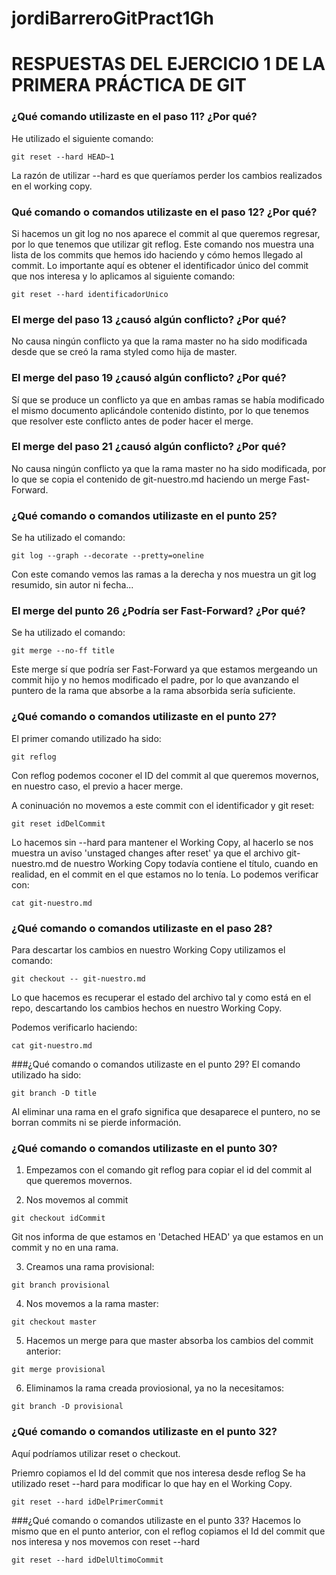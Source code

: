 # jordiBarreroGitPract1Gh
# RESPUESTAS DEL EJERCICIO 1 DE LA PRIMERA PRÁCTICA DE GIT

### ¿Qué comando utilizaste en el paso 11? ¿Por qué?

He utilizado el siguiente comando:

```
git reset --hard HEAD~1
```

La razón de utilizar --hard es que queríamos perder los cambios realizados en el working copy.


### Qué comando o comandos utilizaste en el paso 12? ¿Por qué?

Si hacemos un git log no nos aparece el commit al que queremos regresar, por lo que tenemos que utilizar git reflog. Este comando nos muestra una lista de los commits que hemos ido haciendo y cómo hemos llegado al commit.
Lo importante aquí es obtener el identificador único del commit que nos interesa y lo aplicamos al siguiente comando:

```
git reset --hard identificadorUnico
```

### El merge del paso 13 ¿causó algún conflicto? ¿Por qué?

No causa ningún conflicto ya que la rama master no ha sido modificada desde que se creó la rama styled como hija de master.

### El merge del paso 19 ¿causó algún conflicto? ¿Por qué?

Sí que se produce un conflicto ya que en ambas ramas se había modificado el mismo documento aplicándole contenido distinto, por lo que tenemos que resolver este conflicto antes de poder hacer el merge.

### El merge del paso 21 ¿causó algún conflicto? ¿Por qué?

No causa ningún conflicto ya que la rama master no ha sido modificada, por lo que se copia el contenido de git-nuestro.md haciendo un merge Fast-Forward.

### ¿Qué comando o comandos utilizaste en el punto 25?

Se ha utilizado el comando:

```
git log --graph --decorate --pretty=oneline
```

Con este comando vemos las ramas a la derecha y nos muestra un git log resumido, sin autor ni fecha...

### El merge del punto 26 ¿Podría ser Fast-Forward? ¿Por qué?

Se ha utilizado el comando:

```
git merge --no-ff title
```

Este merge sí que podría ser Fast-Forward ya que estamos mergeando un commit hijo y no hemos modificado el padre, por lo que avanzando el puntero de la rama que absorbe a la rama absorbida sería suficiente.

### ¿Qué comando o comandos utilizaste en el punto 27?

El primer comando utilizado ha sido:

```
git reflog
```

Con reflog podemos coconer el ID del commit al que queremos movernos, en nuestro caso, el previo a hacer merge.

A coninuación no movemos a este commit con el identificador y git reset:

```
git reset idDelCommit
```

Lo hacemos sin --hard para mantener el Working Copy, al hacerlo se nos muestra un aviso 'unstaged changes after reset' ya que el archivo git-nuestro.md de nuestro Working Copy todavía contiene el título, cuando en realidad, en el commit en el que estamos no lo tenía.
Lo podemos verificar con:

```
cat git-nuestro.md
```

### ¿Qué comando o comandos utilizaste en el paso 28?

Para descartar los cambios en nuestro Working Copy utilizamos el comando:

```
git checkout -- git-nuestro.md
```

Lo que hacemos es recuperar el estado del archivo tal y como está en el repo, descartando los cambios hechos en nuestro Working Copy.

Podemos verificarlo haciendo:

```
cat git-nuestro.md
```

###¿Qué comando o comandos utilizaste en el punto 29?
El comando utilizado ha sido:

```
git branch -D title
```

Al eliminar una rama en el grafo significa que desaparece el puntero, no se borran commits ni se pierde información.


### ¿Qué comando o comandos utilizaste en el punto 30?
1) Empezamos con el comando git reflog para copiar el id del commit al que queremos movernos.


2) Nos movemos al commit

```
git checkout idCommit
```

Git nos informa de que estamos en 'Detached HEAD' ya que estamos en un commit y no en una rama.

3) Creamos una rama provisional:

```
git branch provisional
```

4) Nos movemos a la rama master:

```
git checkout master
```

5) Hacemos un merge para que master absorba los cambios del commit anterior:

```
git merge provisional
```

6) Eliminamos la rama creada proviosional, ya no la necesitamos:

```
git branch -D provisional
```


### ¿Qué comando o comandos utilizaste en el punto 32?

Aquí podríamos utilizar reset o checkout.

Priemro copiamos el Id del commit que nos interesa desde reflog
Se ha utilizado reset --hard para modificar lo que hay en el Working Copy.

```
git reset --hard idDelPrimerCommit
```



###¿Qué comando o comandos utilizaste en el punto 33?
Hacemos lo mismo que en el punto anterior, con el reflog copiamos el Id del commit que nos interesa y nos movemos con reset --hard

```
git reset --hard idDelUltimoCommit
```



